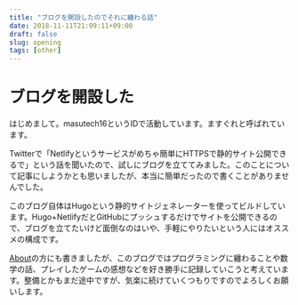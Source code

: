 ```yaml
---
title: "ブログを開設したのでそれに纏わる話"
date: 2018-11-11T21:09:11+09:00
draft: false
slug: opening
tags: [other]
---
```


# ブログを開設した
はじめまして。masutech16というIDで活動しています。ますぐれと呼ばれています。

Twitterで「Netlifyというサービスがめちゃ簡単にHTTPSで静的サイト公開できるで」という話を聞いたので、試しにブログを立ててみました。このことについて記事にしようかとも思いましたが、本当に簡単だったので書くことがありませんでした。

このブログ自体はHugoという静的サイトジェネレーターを使ってビルドしています。Hugo+NetlifyだとGitHubにプッシュするだけでサイトを公開できるので、ブログを立てたいけど面倒なのはいや、手軽にやりたいという人にはオススメの構成です。

[About](../../about)の方にも書きましたが、このブログではプログラミングに纏わることや数学の話、プレイしたゲームの感想などを好き勝手に記録していこうと考えています。整備とかもまだ途中ですが、気楽に続けていくつもりですのでよろしくお願いします。
